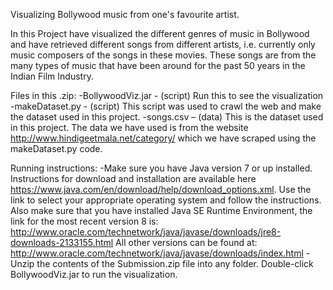 Visualizing Bollywood music from one's favourite artist.

In this Project have visualized the different genres of music in Bollywood and have retrieved different songs from different artists, i.e. currently only music composers of the songs in these movies. These songs are from the many types of music that have been around for the past 50 years in the Indian Film Industry.


Files in this .zip:
-BollywoodViz.jar - (script) Run this to see the visualization
-makeDataset.py - (script) This script was used to crawl the web and make the dataset used in this project.
-songs.csv – (data) This is the dataset used in this project. The data we have used is from the website http://www.hindigeetmala.net/category/ which we have scraped using the makeDataset.py code.

Running instructions:
-Make sure you have Java version 7 or up installed. Instructions for download and installation are available here https://www.java.com/en/download/help/download_options.xml. 
Use the link to select your appropriate operating system and follow the instructions. Also make sure that you have installed Java SE Runtime Environment, the link for the most recent version 8 is: http://www.oracle.com/technetwork/java/javase/downloads/jre8-downloads-2133155.html
All other versions can be found at: http://www.oracle.com/technetwork/java/javase/downloads/index.html
-Unzip the contents of the Submission.zip file into any folder. Double-click BollywoodViz.jar to run the visualization.
